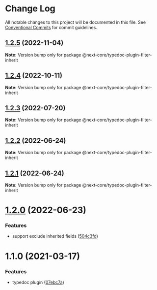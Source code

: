 # Change Log

All notable changes to this project will be documented in this file.
See [Conventional Commits](https://conventionalcommits.org) for commit guidelines.

## [1.2.5](https://github.com/easyops-cn/next-core/compare/@next-core/typedoc-plugin-filter-inherit@1.2.4...@next-core/typedoc-plugin-filter-inherit@1.2.5) (2022-11-04)

**Note:** Version bump only for package @next-core/typedoc-plugin-filter-inherit

## [1.2.4](https://github.com/easyops-cn/next-core/compare/@next-core/typedoc-plugin-filter-inherit@1.2.3...@next-core/typedoc-plugin-filter-inherit@1.2.4) (2022-10-11)

**Note:** Version bump only for package @next-core/typedoc-plugin-filter-inherit

## [1.2.3](https://github.com/easyops-cn/next-core/compare/@next-core/typedoc-plugin-filter-inherit@1.2.2...@next-core/typedoc-plugin-filter-inherit@1.2.3) (2022-07-20)

**Note:** Version bump only for package @next-core/typedoc-plugin-filter-inherit

## [1.2.2](https://github.com/easyops-cn/next-core/compare/@next-core/typedoc-plugin-filter-inherit@1.2.1...@next-core/typedoc-plugin-filter-inherit@1.2.2) (2022-06-24)

**Note:** Version bump only for package @next-core/typedoc-plugin-filter-inherit

## [1.2.1](https://github.com/easyops-cn/next-core/compare/@next-core/typedoc-plugin-filter-inherit@1.2.0...@next-core/typedoc-plugin-filter-inherit@1.2.1) (2022-06-24)

**Note:** Version bump only for package @next-core/typedoc-plugin-filter-inherit

# [1.2.0](https://github.com/easyops-cn/next-core/compare/@next-core/typedoc-plugin-filter-inherit@1.1.0...@next-core/typedoc-plugin-filter-inherit@1.2.0) (2022-06-23)

### Features

- support exclude inherited fields ([504c3fd](https://github.com/easyops-cn/next-core/commit/504c3fd22497c8acb13c688114954600b1f7ef8b))

# 1.1.0 (2021-03-17)

### Features

- typedoc plugin ([07ebc7a](https://github.com/easyops-cn/next-core/commit/07ebc7afe996f375d953b95c612e03ac5900f14a))
